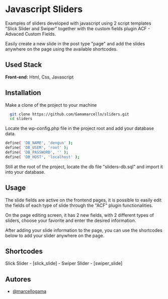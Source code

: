 
# Javascript Sliders


Examples of sliders developed with javascript using 2 script templates "Slick Slider and Swiper" together with the custom fields plugin ACF - Advaced Custom Fields.

Easily create a new slide in the post type "page" and add the slides anywhere on the page using the available shortcodes.
## Used Stack

**Front-end:** Html, Css, Javascript


## Installation

Make a clone of the project to your machine 

```bash
  git clone https://github.com/Gamamarcello/sliders.git
  cd sliders
```
Locate the wp-config.php file in the project root and add your database data.
```bash
define( 'DB_NAME', 'dengun' );
define( 'DB_USER', 'root' );
define( 'DB_PASSWORD', '' );
define( 'DB_HOST', 'localhost' );
```
Still at the root of the project, locate the db file "sliders-db.sql" and import it into your database.

## Usage

The slide fields are active on the frontend pages, it is possible to easily edit the fields of each type of slide through the "ACF" plugin functionalities.

On the page editing screen, it has 2 new fields, with 2 different types of sliders, choose your favorite and enter the desired information.

After adding your slide information to the page, you can use the shortcodes below to add your slider anywhere on the page.

## Shortcodes
Slick Slider - [slick_slide] - Swiper Slider - [swiper_slide]

    
## Autores

- [@marcellogama](https://github.com/Gamamarcello/)

